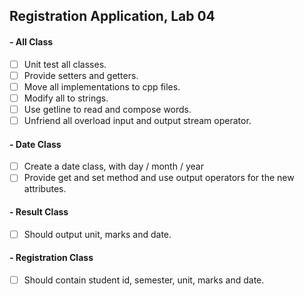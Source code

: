 ## Registration Application, Lab 04

#### - All Class
- [ ] Unit test all classes.
- [ ] Provide setters and getters.
- [ ] Move all implementations to cpp files.
- [ ] Modify all to strings.
- [ ] Use getline to read and compose words.
- [ ] Unfriend all overload input and output stream operator.

#### - Date Class
- [ ] Create a date class, with day / month / year
- [ ] Provide get and set method and use output operators for the new attributes.

#### - Result Class
- [ ] Should output unit, marks and date.

#### - Registration Class
- [ ] Should contain student id, semester, unit, marks and date.
